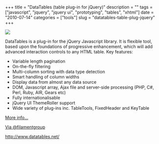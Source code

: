 +++
title = "DataTables (table plug-in for jQuery)"
description = ""
tags = ["javascript", "jquery", "jquery ui", "prototyping", "tables", "xhtml"]
date = "2010-07-14"
categories = ["tools"]
slug = "datatables-table-plug-jquery"
+++


<div class="tool-screenshot mb1"><a href="http://www.datatables.net/"><img id="bluga-thumbnail-2743" class="bluga-thumbnail custom" src="//media.konigi.com/bluga/
wt523020c70101c_custom.jpg"/></a></div><p>DataTables is a plug-in for the jQuery Javascript library. It is flexible tool, based upon the foundations of progressive enhancement, which will add advanced interaction controls to any HTML table. Key features:</p>

<ul>
    <li> Variable length pagination</li>
    <li> On-the-fly filtering</li>
    <li> Multi-column sorting with data type detection</li>
    <li> Smart handling of column widths</li>
    <li> Display data from almost any data source</li>
    <li> DOM, Javascript array, Ajax file and server-side processing (PHP, C#, Perl, Ruby, AIR, Gears etc)</li>
    <li> Fully internationalisable</li>
    <li> jQuery UI ThemeRoller support</li>
    <li> Wide variety of plug-ins inc. TableTools, FixedHeader and KeyTable</li>
</ul>

<p><a href="http://www.datatables.net/">More info...</a></p>

<p><a href="http://twitter.com/filamentgroup/status/18523995106">Via @filamentgroup</a></p>

  
<p><a href="http://www.datatables.net/">http://www.datatables.net/</a></p>
      
